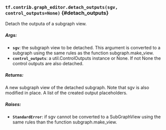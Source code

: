 ### `tf.contrib.graph_editor.detach_outputs(sgv, control_outputs=None)` {#detach_outputs}

Detach the outputa of a subgraph view.

##### Args:


*  <b>`sgv`</b>: the subgraph view to be detached. This argument is converted to a
    subgraph using the same rules as the function subgraph.make_view.
*  <b>`control_outputs`</b>: a util.ControlOutputs instance or None. If not None the
    control outputs are also detached.

##### Returns:

  A new subgraph view of the detached subgraph.
    Note that sgv is also modified in place.
  A list of the created output placeholders.

##### Raises:


*  <b>`StandardError`</b>: if sgv cannot be converted to a SubGraphView using
    the same rules than the function subgraph.make_view.

